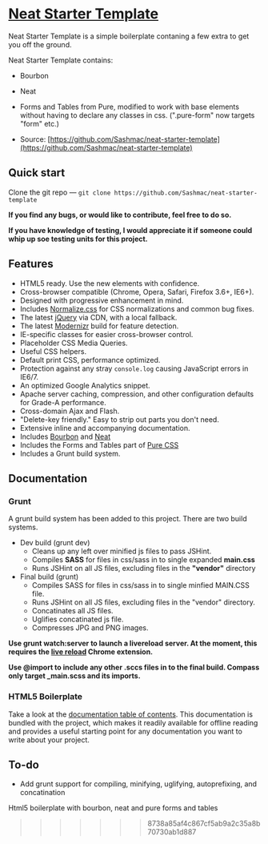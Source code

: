# [Neat Starter Template](http://html5boilerplate.com)

Neat Starter Template is a simple boilerplate contaning a few extra to get you off the ground. 

Neat Starter Template contains:

* Bourbon
* Neat
* Forms and Tables from Pure, modified to work with base elements without having to declare any classes in css. (".pure-form" now targets "form" etc.)

* Source: [https://github.com/Sashmac/neat-starter-template](https://github.com/Sashmac/neat-starter-template)

## Quick start

Clone the git repo — `git clone
https://github.com/Sashmac/neat-starter-template`

**If you find any bugs, or would like to contribute, feel free to do so.**

**If you have knowledge of testing, I would appreciate it if someone could whip up soe testing units for this project.**

## Features

* HTML5 ready. Use the new elements with confidence.
* Cross-browser compatible (Chrome, Opera, Safari, Firefox 3.6+, IE6+).
* Designed with progressive enhancement in mind.
* Includes [Normalize.css](http://necolas.github.com/normalize.css/) for CSS
  normalizations and common bug fixes.
* The latest [jQuery](http://jquery.com/) via CDN, with a local fallback.
* The latest [Modernizr](http://modernizr.com/) build for feature detection.
* IE-specific classes for easier cross-browser control.
* Placeholder CSS Media Queries.
* Useful CSS helpers.
* Default print CSS, performance optimized.
* Protection against any stray `console.log` causing JavaScript errors in
  IE6/7.
* An optimized Google Analytics snippet.
* Apache server caching, compression, and other configuration defaults for
  Grade-A performance.
* Cross-domain Ajax and Flash.
* "Delete-key friendly." Easy to strip out parts you don't need.
* Extensive inline and accompanying documentation.
* Includes [Bourbon](http://bourbon.io/) and [Neat](http://neat.bourbon.io/)
* Includes the Forms and Tables part of [Pure CSS](http://purecss.io/)
* Includes a Grunt build system.


## Documentation

### Grunt

A grunt build system has been added to this project. There are two build systems.

* Dev build (grunt dev) 
    - Cleans up any left over minified js files to pass JSHint.
    - Compiles **SASS** for files in css/sass in to single expanded **main.css**
    - Runs JSHint on all JS files, excluding files in the **"vendor"** directory
* Final build (grunt)
    - Compiles SASS for files in css/sass in to single minfied MAIN.CSS file.
    - Runs JSHint on all JS files, excluding files in the "vendor" directory.
    - Concatinates all JS files.
    - Uglifies concatinated js file.
    - Compresses JPG and PNG images.

**Use grunt watch:server to launch a livereload server. At the moment, this requires the [live reload](http://feedback.livereload.com/knowledgebase/articles/86242-how-do-i-install-and-use-the-browser-extensions-) Chrome extension.**

**Use @import to include any other .sccs files in to the final build. Compass only target _main.scss and its imports.**

### HTML5 Boilerplate

Take a look at the [documentation table of contents](doc/TOC.md). This
documentation is bundled with the project, which makes it readily available for
offline reading and provides a useful starting point for any documentation you
want to write about your project.


## To-do

* Add grunt support for compiling, minifying, uglifying, autoprefixing, and concatination

Html5 boilerplate with bourbon, neat and pure forms and tables
>>>>>>> 8738a85af4c867cf5ab9a2c35a8b70730ab1d887
